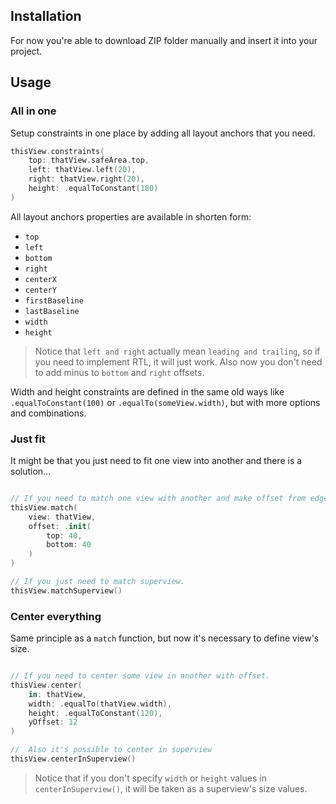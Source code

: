 ## Installation
For now you're able to download ZIP folder manually and insert it into your project.


## Usage
### All in one
Setup constraints in one place by adding all layout anchors that you need.

```Swift
thisView.constraints(
    top: thatView.safeArea.top,
    left: thatView.left(20),
    right: thatView.right(20),
    height: .equalToConstant(180)
)
```

All layout anchors properties are available in shorten form:
- `top`
- `left`
- `bottom`
- `right`
- `centerX`
- `centerY`
- `firstBaseline`
- `lastBaseline`
- `width`
- `height`

> Notice that `left and right` actually mean `leading and trailing`, so if you need to implement RTL, it will just work. Also now you don't need to add minus to `bottom` and `right` offsets.

Width and height constraints are defined in the same old ways like `.equalToConstant(100)` or `.equalTo(someView.width)`, but with more options and combinations.


### Just fit
It might be that you just need to fit one view into another and there is a solution...

```Swift

// If you need to match one view with another and make offset from edges.
thisView.match(
    view: thatView,
    offset: .init(
        top: 40,
        bottom: 40
    )
)

// If you just need to match superview.
thisView.matchSuperview()
```
### Center everything
Same principle as a `match` function, but now it's necessary to define view's size.

```Swift

// If you need to center some view in another with offset.
thisView.center(
    in: thatView,
    width: .equalTo(thatView.width),
    height: .equalToConstant(120),
    yOffset: 12
)

//  Also it's possible to center in superview
thisView.centerInSuperview()
```
> Notice that if you don't specify `width` or `height` values in `centerInSuperview()`, it will be taken as a superview's size values.

